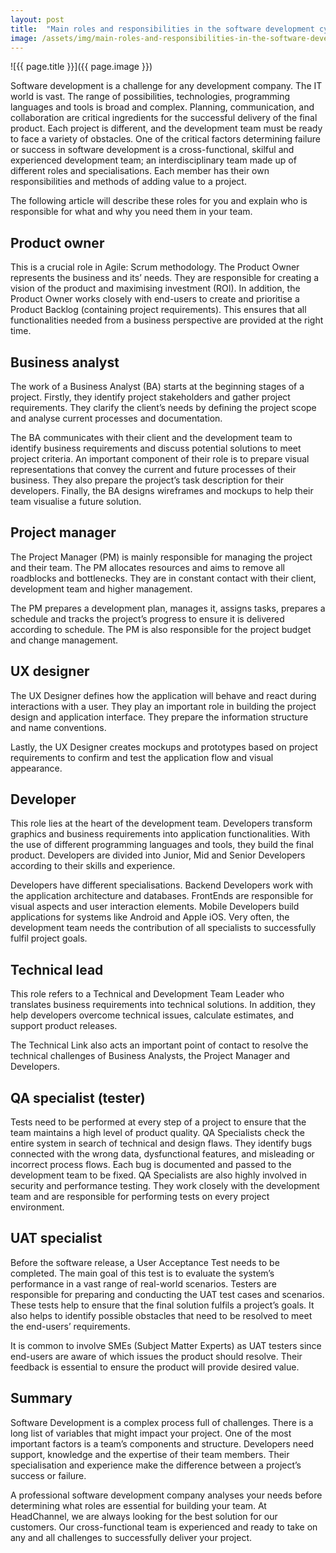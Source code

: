 ```yaml
---
layout: post
title:  "Main roles and responsibilities in the software development cycle"
image: /assets/img/main-roles-and-responsibilities-in-the-software-development-cycle.jpg
---
```


![{{ page.title }}]({{ page.image }})

Software development is a challenge for any development company. The IT world is vast. The range of possibilities, technologies, programming languages and tools is broad and complex. Planning, communication, and collaboration are critical ingredients for the successful delivery of the final product. Each project is different, and the development team must be ready to face a variety of obstacles. One of the critical factors determining failure or success in software development is a cross-functional, skilful and experienced development team; an interdisciplinary team made up of different roles and specialisations. Each member has their own responsibilities and methods of adding value to a project.

The following article will describe these roles for you and explain who is responsible for what and why you need them in your team.

## Product owner
This is a crucial role in Agile: Scrum methodology. The Product Owner represents the business and its’ needs. They are responsible for creating a vision of the product and maximising investment (ROI). In addition, the Product Owner works closely with end-users to create and prioritise a Product Backlog (containing project requirements). This ensures that all functionalities needed from a business perspective are provided at the right time.

## Business analyst
The work of a Business Analyst (BA) starts at the beginning stages of a project. Firstly, they identify project stakeholders and gather project requirements. They clarify the client’s needs by defining the project scope and analyse current processes and documentation.

The BA communicates with their client and the development team to identify business requirements and discuss potential solutions to meet project criteria. An important component of their role is to prepare visual representations that convey the current and future processes of their business. They also prepare the project’s task description for their developers. Finally, the BA designs wireframes and mockups to help their team visualise a future solution.

## Project manager
The Project Manager (PM) is mainly responsible for managing the project and their team. The PM allocates resources and aims to remove all roadblocks and bottlenecks. They are in constant contact with their client, development team and higher management.

The PM prepares a development plan, manages it, assigns tasks, prepares a schedule and tracks the project’s progress to ensure it is delivered according to schedule. The PM is also responsible for the project budget and change management.

## UX designer
The UX Designer defines how the application will behave and react during interactions with a user. They play an important role in building the project design and application interface. They prepare the information structure and name conventions.

Lastly, the UX Designer creates mockups and prototypes based on project requirements to confirm and test the application flow and visual appearance.

## Developer
This role lies at the heart of the development team. Developers transform graphics and business requirements into application functionalities. With the use of different programming languages and tools, they build the final product. Developers are divided into Junior, Mid and Senior Developers according to their skills and experience.

Developers have different specialisations. Backend Developers work with the application architecture and databases. FrontEnds are responsible for visual aspects and user interaction elements. Mobile Developers build applications for systems like Android and Apple iOS. Very often, the development team needs the contribution of all specialists to successfully fulfil project goals.

## Technical lead
This role refers to a Technical and Development Team Leader who translates business requirements into technical solutions. In addition, they help developers overcome technical issues, calculate estimates, and support product releases.

The Technical Link also acts an important point of contact to resolve the technical challenges of Business Analysts, the Project Manager and Developers.

## QA specialist (tester)
Tests need to be performed at every step of a project to ensure that the team maintains a high level of product quality. QA Specialists check the entire system in search of technical and design flaws. They identify bugs connected with the wrong data, dysfunctional features, and misleading or incorrect process flows. Each bug is documented and passed to the development team to be fixed. QA Specialists are also highly involved in security and performance testing. They work closely with the development team and are responsible for performing tests on every project environment.

## UAT specialist
Before the software release, a User Acceptance Test needs to be completed. The main goal of this test is to evaluate the system’s performance in a vast range of real-world scenarios. Testers are responsible for preparing and conducting the UAT test cases and scenarios. These tests help to ensure that the final solution fulfils a project’s goals. It also helps to identify possible obstacles that need to be resolved to meet the end-users’ requirements.

It is common to involve SMEs (Subject Matter Experts) as UAT testers since end-users are aware of which issues the product should resolve. Their feedback is essential to ensure the product will provide desired value.

## Summary
Software Development is a complex process full of challenges. There is a long list of variables that might impact your project. One of the most important factors is a team’s components and structure. Developers need support, knowledge and the expertise of their team members. Their specialisation and experience make the difference between a project’s success or failure.

A professional software development company analyses your needs before determining what roles are essential for building your team. At HeadChannel, we are always looking for the best solution for our customers. Our cross-functional team is experienced and ready to take on any and all challenges to successfully deliver your project.
